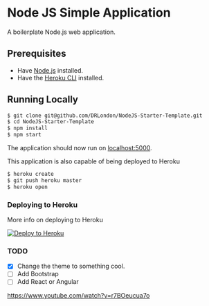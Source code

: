 # Node JS Simple Application
A boilerplate Node.js web application.

## Prerequisites
* Have [Node.js](http://nodejs.org) installed.
* Have the [Heroku CLI](https://devcenter.heroku.com/articles/heroku-cli) installed.

## Running Locally
```sh
$ git clone git@github.com/DRLondon/NodeJS-Starter-Template.git
$ cd NodeJS-Starter-Template
$ npm install
$ npm start
```

The application should now run on [localhost:5000](http://localhost:5000).

This application is also capable of being deployed to Heroku

```sh
$ heroku create
$ git push heroku master
$ heroku open
```

### Deploying to Heroku
More info on deploying to Heroku

[![Deploy to Heroku](https://www.herokucdn.com/deploy/button.png)](https://heroku.com/deploy)

### TODO
- [x] Change the theme to something cool.
- [ ] Add Bootstrap
- [ ] Add React or Angular

https://www.youtube.com/watch?v=r7BOeucua7o
